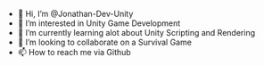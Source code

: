 - 👋 Hi, I’m @Jonathan-Dev-Unity
- 👀 I’m interested in Unity Game Development
- 🌱 I’m currently learning alot about Unity Scripting and Rendering
- 💞️ I’m looking to collaborate on a Survival Game
- 📫 How to reach me via Github

<!---
Jonathan-Dev-Unity/Jonathan-Dev-Unity is a ✨ special ✨ repository because its `README.md` (this file) appears on your GitHub profile.
You can click the Preview link to take a look at your changes.
--->
